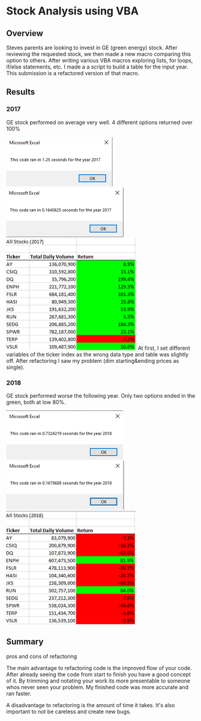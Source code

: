 # Stock Analysis using VBA

## Overview
Steves parents are looking to invest in GE (green energy) stock. After reviewing the requested stock, we then made a new macro comparing this option to others. After writing various VBA macros exploring lists, for loops, if/else statements, etc. I made a a script to build a table for the input year. This submission is a refactored version of that macro.

## Results
### 2017
GE stock performed on average very well. 4 different options returned over 100%

![](https://github.com/lucaskocisko/stock_analysis/blob/main/2017unfactored.png)
![](https://github.com/lucaskocisko/stock_analysis/blob/main/VBA_Challenge_2017.png)
![](https://github.com/lucaskocisko/stock_analysis/blob/main/2017table.png)
At first, I set different variables of the ticker index as the wrong data type and table was slightly off. After refactoring I saw my problem (dim starting&ending prices as single).

### 2018
GE stock performed worse the following year. Only two options ended in the green, both at low 80%.

![](https://github.com/lucaskocisko/stock_analysis/blob/main/2018unfactored.png)
![](https://github.com/lucaskocisko/stock_analysis/blob/main/VBA_Challenge_2018.png)
![](https://github.com/lucaskocisko/stock_analysis/blob/main/2018table.png)

## Summary
pros and cons of refactoring

The main advantage to refactoring code is the improved flow of your code. After already seeing the code from start to finish you have a good concept of it. By trimming and notating your work its more presentable to someone whos never seen your problem. My finished code was more accurate and ran faster.

A disadvantage to refactoring is the amount of time it takes. It's also important to not be careless and create new bugs.
